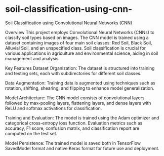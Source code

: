 # soil-classification-using-cnn-
Soil Classification using Convolutional Neural Networks (CNN)

Overview
This project employs Convolutional Neural Networks (CNNs) to classify soil types based on images. The CNN model is trained using a dataset containing images of four main soil classes: Red Soil, Black Soil, Alluvial Soil, and an unspecified class. Soil classification is crucial for various applications in agriculture and environmental science, aiding in soil management and analysis.

Key Features
Dataset Organization: The dataset is structured into training and testing sets, each with subdirectories for different soil classes.

Data Augmentation: Training data is augmented using techniques such as rotation, shifting, shearing, and flipping to enhance model generalization.

Model Architecture: The CNN model consists of convolutional layers followed by max-pooling layers, flattening layers, and dense layers with ReLU and softmax activations for classification.

Training and Evaluation: The model is trained using the Adam optimizer and categorical cross-entropy loss function. Evaluation metrics such as accuracy, F1 score, confusion matrix, and classification report are computed on the test set.

Model Persistence: The trained model is saved both in TensorFlow SavedModel format and native Keras format for future use and deployment.
